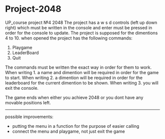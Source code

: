 # Project-2048
UP_course project №4 2048
The project has a w s d controls (left up down right) which must be written 
in the console and enter must be pressed in order for the console to update.
The project is supposed for the dimentions 4 to 10.
when opened the project has the following commands:

1. Playgame
2. LeaderBoard
3. Quit

The commands must be written the exact way in order for them to work.
When writing 1. a name and dimention will be required in order for the game to start.
When writing 2. a dimention will be required in order for the leaderboard for the current dimention to be shown.
When writing 3. you will exit the console.
 
The game ends when either you achieve 2048 or you dont have any movable positions left.
************
possible improvements:
* putting the menu in a function for the purpose of easier calling 
* connect the menu and playgame, not just exit the game
